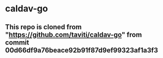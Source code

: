 # caldav-go

## This repo is cloned from "https://github.com/taviti/caldav-go" from commit 00d66df9a76beace92b91f87d9ef99323af1a3f3